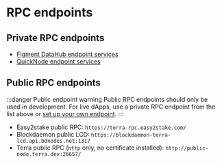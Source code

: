 # RPC endpoints

## Private RPC endpoints

- [Figment DataHub endpoint services](https://www.figment.io/datahub)
- [QuickNode endpoint services](https://www.quicknode.com/)

## Public RPC endpoints

:::danger Public endpoint warning
Public RPC endpoints should only be used in development. For live dApps, use a private RPC endpoint from the list above or [set up your own endpoint](/How-to/Run-a-full-Terra-node/System-configuration.md).
:::

- Easy2stake public RPC: `https://terra-rpc.easy2stake.com/`
- Blockdaemon public LCD: `https://blockdaemon-terra-lcd.api.bdnodes.net:1317`
- Terra public RPC (`http` only, no certificate installed): `http://public-node.terra.dev:26657/`
